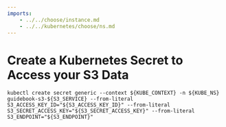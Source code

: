 ```yaml
---
imports:
    - ../../choose/instance.md
    - ../../kubernetes/choose/ns.md
---
```


# Create a Kubernetes Secret to Access your S3 Data

```shell
kubectl create secret generic --context ${KUBE_CONTEXT} -n ${KUBE_NS} guidebook-s3-${S3_SERVICE} --from-literal S3_ACCESS_KEY_ID="${S3_ACCESS_KEY_ID}" --from-literal S3_SECRET_ACCESS_KEY="${S3_SECRET_ACCESS_KEY}" --from-literal S3_ENDPOINT="${S3_ENDPOINT}"
```
